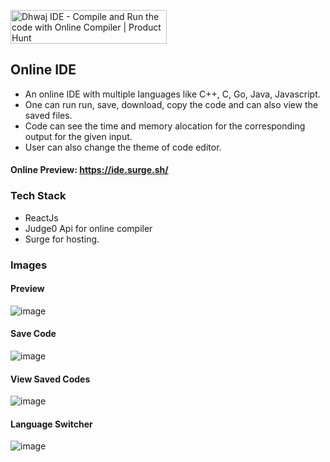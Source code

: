 <a href="https://www.producthunt.com/posts/dhwaj-ide?utm_source=badge-featured&utm_medium=badge&utm_souce=badge-dhwaj-ide" target="_blank"><img src="https://api.producthunt.com/widgets/embed-image/v1/featured.svg?post_id=321857&theme=dark" alt="Dhwaj IDE - Compile and Run the code with Online Compiler | Product Hunt" style="width: 250px; height: 54px;" width="250" height="54" /></a>

## Online IDE
- An online IDE with multiple languages like C++, C, Go, Java, Javascript. 
- One can run run, save, download, copy the code and can also view the saved files.
- Code can see the time and memory alocation for the corresponding output for the given input.
- User can also change the theme of code editor.

#### Online Preview: https://ide.surge.sh/

### Tech Stack
- ReactJs
- Judge0 Api for online compiler
- Surge for hosting.

### Images
#### Preview
![image](https://user-images.githubusercontent.com/57860123/130363163-e5b2cc29-3f77-4514-9fbe-b429f8ee37d4.png)
#### Save Code
![image](https://user-images.githubusercontent.com/57860123/130363226-29147677-f8ab-4cbb-962f-3b6e357d0dd0.png)
#### View Saved Codes
![image](https://user-images.githubusercontent.com/57860123/130363214-4c1f471c-e708-44be-aeb6-295b3bfb3562.png)
#### Language Switcher
![image](https://user-images.githubusercontent.com/57860123/130363243-3228a66f-6d66-4ad6-9fe6-52fb3e458b88.png)
